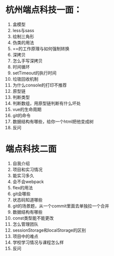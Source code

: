 # 杭州端点科技一面：
1. 盒模型
2. less与sass
3. 绘制三角形
4. 伪类的用法
5. ==的工作原理与如何强制转换
6. 深拷贝
7. 怎么手写深拷贝
8. 时间循环
9. setTimeout的执行时间
10. 垃圾回收机制
11. 为什么console的打印不推荐
12. 原型链
13. 判断类型
14. 判断数组，用原型链判断有什么坏处
15. vue的生命周期
16. git的命令
17. 数据结构有哪些，给你一个html把他变成树
18. 反问
# 端点科技二面
1. 自我介绍
2. 项目和实习情况
3. 能实习多久
4. 会不会webpack
5. flex的用法
6. git会哪些
7. 状态码知道哪些
8. git的场景题，从一个commit里面去单独拉一个合并
9. 数据结构有哪些
10. const类型能不能更改
11. 怎么管理团队
12. sessionStorage和localStorage的区别
13. 项目中的难点
14. 学校学习情况与课程怎么样
15. 反问